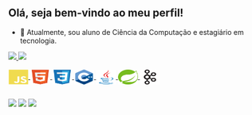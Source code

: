 ## Olá, seja bem-vindo ao meu perfil!

- 🔭 Atualmente, sou aluno de Ciência da Computação e estagiário em tecnologia.

<div align="left">
  <a href="https://github.com/breneroliveira">
  <img height="175em" src="https://github-readme-stats.vercel.app/api?username=breneroliveira&show_icons=true&theme=tokyonight&include_all_commits=true&count_private=true"/>
  <img height="175em" src="https://github-readme-stats.vercel.app/api/top-langs/?username=breneroliveira&layout=compact&langs_count=7&theme=tokyonight"/>
</div>
  
<div style="display: inline_block"><br>
  <img align="center" alt="Brener-Js" height="30" width="40" src="https://raw.githubusercontent.com/devicons/devicon/master/icons/javascript/javascript-plain.svg">
  <img align="center" alt="Brener-HTML" height="30" width="40" src="https://raw.githubusercontent.com/devicons/devicon/master/icons/html5/html5-original.svg">
  <img align="center" alt="Brener-CSS" height="30" width="40" src="https://raw.githubusercontent.com/devicons/devicon/master/icons/css3/css3-original.svg">
  <img align="center" alt="Brener-CPlusPlus" height="30" width="40" src="https://raw.githubusercontent.com/devicons/devicon/master/icons/cplusplus/cplusplus-original.svg">
  <img align="center" alt="Brener-Java" height="30" width="40" src="https://raw.githubusercontent.com/devicons/devicon/master/icons/java/java-original.svg">
  <img align="center" alt="Brener-Spring" height="30" width="40" src="https://raw.githubusercontent.com/devicons/devicon/master/icons/spring/spring-original.svg">
  <img align="center" alt="Brener-Spring" height="30" width="40" src="https://raw.githubusercontent.com/devicons/devicon/master/icons/apachekafka/apachekafka-original.svg">
</div>

##

<div>
  <a href="https://instagram.com/brener_augusto" target="_blank"><img src="https://img.shields.io/badge/-Instagram-%23E4405F?style=for-the-badge&logo=instagram&logoColor=white" target="_blank"></a> 
  <a href="mailto:breneroliveirad@gmail.com"><img src="https://img.shields.io/badge/-Gmail-%23333?style=for-the-badge&logo=gmail&logoColor=white" target="_blank"></a>
  <a href="https://www.linkedin.com/in/brener-augusto-de-oliveira" target="_blank"><img src="https://img.shields.io/badge/-LinkedIn-%230077B5?style=for-the-badge&logo=linkedin&logoColor=white" target="_blank"></a>
</div>
